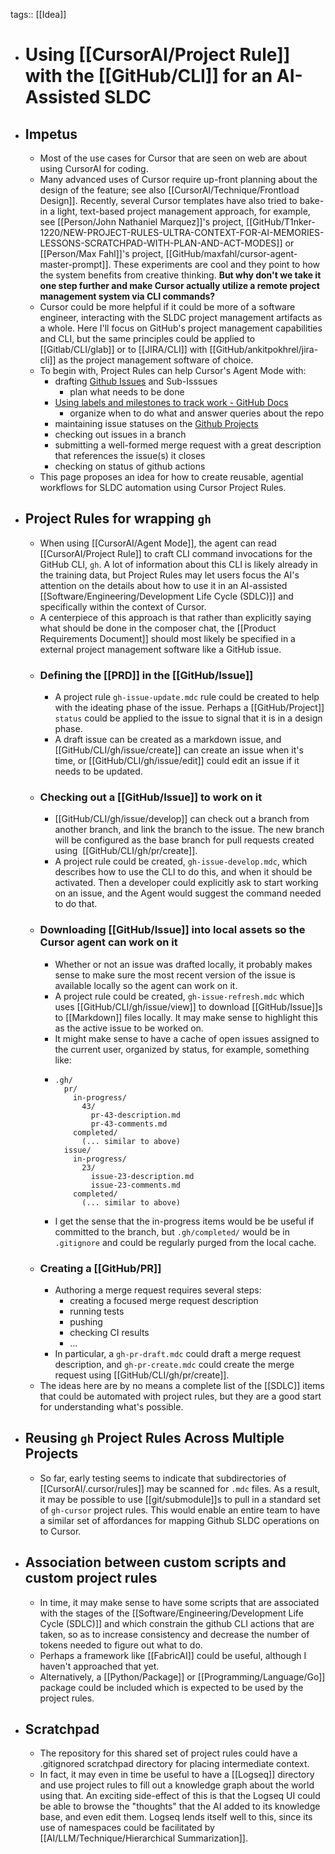 tags:: [[Idea]]

- # Using [[CursorAI/Project Rule]] with the [[GitHub/CLI]] for an AI-Assisted SLDC
- ## Impetus
	- Most of the use cases for Cursor that are seen on web are about using CursorAI for coding.
	- Many advanced uses of Cursor require up-front planning about the design of the feature; see also [[CursorAI/Technique/Frontload Design]]. Recently, several Cursor templates have also tried to bake-in a light, text-based project management approach, for example, see [[Person/John Nathaniel Marquez]]'s project, [[GitHub/T1nker-1220/NEW-PROJECT-RULES-ULTRA-CONTEXT-FOR-AI-MEMORIES-LESSONS-SCRATCHPAD-WITH-PLAN-AND-ACT-MODES]] or [[Person/Max Fahl]]'s project, [[GitHub/maxfahl/cursor-agent-master-prompt]]. These experiments are cool and they point to how the system benefits from creative thinking. **But why don't we take it one step further and make Cursor actually utilize a remote project management system via CLI commands?**
	- Cursor could be more helpful if it could be more of a software engineer, interacting with the SLDC project management artifacts as a whole. Here I'll focus on GitHub's project management capabilities and CLI, but the same principles could be applied to [[Gitlab/CLI/glab]] or to [[JIRA/CLI]] with [[GitHub/ankitpokhrel/jira-cli]] as the project management software of choice.
	- To begin with, Project Rules can help Cursor's Agent Mode with:
		- drafting [Github Issues](https://docs.github.com/en/issues/tracking-your-work-with-issues/about-issues) and Sub-Isssues
			- plan what needs to be done
		- [Using labels and milestones to track work - GitHub Docs](https://docs.github.com/en/issues/using-labels-and-milestones-to-track-work)
			- organize when to do what and answer queries about the repo
		- maintaining issue statuses on the [Github Projects](https://docs.github.com/en/issues/planning-and-tracking-with-projects/learning-about-projects/about-projects)
		- checking out issues in a branch
		- submitting a well-formed merge request with a great description that references the issue(s) it closes
		- checking on status of github actions
	- This page proposes an idea for how to create reusable, agential workflows for SLDC automation using Cursor Project Rules.
- ## Project Rules for wrapping `gh`
	- When using [[CursorAI/Agent Mode]], the agent can read [[CursorAI/Project Rule]] to craft CLI command invocations for the GitHub CLI, `gh`. A lot of information about this CLI is likely already in the training data, but Project Rules may let users focus the AI's attention on the details about how to use it in an AI-assisted [[Software/Engineering/Development Life Cycle (SDLC)]] and specifically within the context of Cursor.
	- A centerpiece of this approach is that rather than explicitly saying what should be done in the composer chat, the [[Product Requirements Document]] should most likely be specified in a external project management software like a GitHub issue.
	- ### Defining the [[PRD]] in the [[GitHub/Issue]]
		- A project rule `gh-issue-update.mdc` rule could be created to help with the ideating phase of the issue. Perhaps a [[GitHub/Project]] `status` could be applied to the issue to signal that it is in a design phase.
		- A draft issue can be created as a markdown issue, and [[GitHub/CLI/gh/issue/create]] can create an issue when it's time, or [[GitHub/CLI/gh/issue/edit]] could edit an issue if it needs to be updated.
	- ### Checking out a [[GitHub/Issue]] to work on it
		- [[GitHub/CLI/gh/issue/develop]] can check out a branch from another branch, and link the branch to the issue. The new branch will be configured as the base branch for pull requests created using  [[GitHub/CLI/gh/pr/create]].
		- A project rule could be created, `gh-issue-develop.mdc`, which describes how to use the CLI to do this, and when it should be activated. Then a developer could explicitly ask to start working on an issue, and the Agent would suggest the command needed to do that.
	- ### Downloading [[GitHub/Issue]] into local assets so the Cursor agent can work on it
		- Whether or not an issue was drafted locally, it probably makes sense to make sure the most recent version of the issue is available locally so the agent can work on it.
		- A project rule could be created, `gh-issue-refresh.mdc` which uses [[GitHub/CLI/gh/issue/view]] to download [[GitHub/Issue]]s to [[Markdown]] files locally. It may make sense to highlight this as the active issue to be worked on.
		- It might make sense to have a cache of open issues assigned to the current user, organized by status, for example, something like:
		- ```
		  .gh/
		    pr/
		      in-progress/
		        43/
		          pr-43-description.md
		          pr-43-comments.md
		      completed/
		        (... similar to above)
		    issue/
		      in-progress/
		        23/
		          issue-23-description.md
		          issue-23-comments.md
		      completed/
		        (... similar to above)
		  ```
		- I get the sense that the in-progress items would be be useful if committed to the branch, but `.gh/completed/` would be in `.gitignore` and could be regularly purged from the local cache.
	- ### Creating a [[GitHub/PR]]
		- Authoring a merge request requires several steps:
			- creating a focused merge request description
			- running tests
			- pushing
			- checking CI results
			- ...
		- In particular, a `gh-pr-draft.mdc` could draft a merge request description, and  `gh-pr-create.mdc` could create the merge request using [[GitHub/CLI/gh/pr/create]].
	- The ideas here are by no means a complete list of the [[SDLC]] items that could be automated with project rules, but they are a good start for understanding what's possible.
- ## Reusing `gh` Project Rules Across Multiple Projects
	- So far, early testing seems to indicate that subdirectories of [[CursorAI/.cursor/rules]] may be scanned for `.mdc` files. As a result, it may be possible to use [[git/submodule]]s to pull in a standard set of `gh-cursor` project rules. This would enable an entire team to have a similar set of affordances for mapping Github SLDC operations on to Cursor.
- ## Association between custom scripts and custom project rules
	- In time, it may make sense to have some scripts that are associated with the stages of the [[Software/Engineering/Development Life Cycle (SDLC)]] and which constrain the github CLI actions that are taken, so as to increase consistency and decrease the number of tokens needed to figure out what to do.
	- Perhaps a framework like [[FabricAI]] could be useful, although I haven't approached that yet.
	- Alternatively, a [[Python/Package]] or [[Programming/Language/Go]] package could be included which is expected to be used by the project rules.
- ## Scratchpad
	- The repository for this shared set of project rules could have a .gitignored scratchpad directory for placing intermediate context.
	- In fact, it may even in time be useful to have a [[Logseq]] directory and use project rules to fill out a knowledge graph about the world using that. An exciting side-effect of this is that the Logseq UI could be able to browse the "thoughts" that the AI added to its knowledge base, and even edit them. Logseq lends itself well to this, since its use of namespaces could be facilitated by [[AI/LLM/Technique/Hierarchical Summarization]].